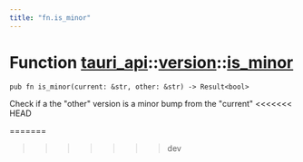 ```yaml
---
title: "fn.is_minor"
---
```


# Function [tauri_api](/docs/api/rust/tauri_api/../index.html)::​[version](/docs/api/rust/tauri_api/index.html)::​[is_minor](/docs/api/rust/tauri_api/)

    pub fn is_minor(current: &str, other: &str) -> Result<bool>

Check if a the "other" version is a minor bump from the "current"
<<<<<<< HEAD
      
=======
>>>>>>> dev
